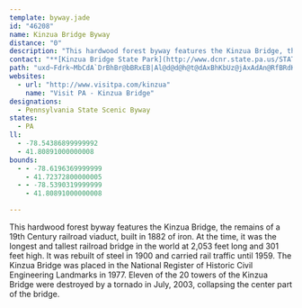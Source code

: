 ```yaml
---
template: byway.jade
id: "46208"
name: Kinzua Bridge Byway
distance: "0"
description: "This hardwood forest byway features the Kinzua Bridge, the remains of an 19th Century railroad bridge."
contact: "**[Kinzua Bridge State Park](http://www.dcnr.state.pa.us/STATEPARKS/PARKS/kinzuabridge.aspx)** \r\n814-965-2646  "
path: "uxd~Fdrk~MbCdA`DrBhBr@bBRxEB|Al@d@d@h@t@dAxBhKbUz@jAxAdAn@RfBRdK_BlEYx@DnC`@`HjB~@LlBAbBShAk@nAy@j@m@tMcTnAwA`BmAz@_@lDkApCiArBuAhF}E|CeBlDs@|CCj`@bDhCEvB}@tAuAl@mAtEeLhAuBbAkAvA{@t@QxB?xMfDbB?nG_AvAAzA`@pAjAnDlI~@rApCzCn@rA^jBHfBMlBo@dEEnCX|BXr@~CfGrB~CfArAlE`Ct@p@x@tAh@|BDfB?n@o@vF?lB^xCh@zAtAvAr@Z|@P|K`AbDp@fBrAbBjDPz@hBpTElCeBdLIdABhDf@|Dv@fDh@zCH~AJlFNzAh@hChD~LxOxc@n@bA|AlA|Bd@d@TrHrJhBrCvOhZj@xAT~AH`Ah@fR\\`DTz@j@dBtWfm@fI`NhQp[rIlI~@tAv@dBbClIp@rAvD`Fx@rA^`AxQi@vBE^FlDxDvGfIhB~AxDnKLPj@N"
websites: 
  - url: "http://www.visitpa.com/kinzua"
    name: "Visit PA - Kinzua Bridge"
designations: 
  - Pennsylvania State Scenic Byway
states: 
  - PA
ll: 
  - -78.54386899999992
  - 41.80891000000008
bounds: 
  - - -78.6196369999999
    - 41.72372800000005
  - - -78.5390319999999
    - 41.80891000000008

---
```


<p>This hardwood forest byway features the Kinzua Bridge, the remains of a 19th Century railroad viaduct, built in 1882 of iron. At the time, it was the longest and tallest railroad bridge in the world at 2,053 feet long and 301 feet high. It was rebuilt of steel in 1900 and carried rail traffic until 1959. The Kinzua Bridge was placed in the National Register of Historic Civil Engineering Landmarks in 1977. Eleven of the 20 towers of the Kinzua Bridge were destroyed by a tornado in July, 2003, collapsing the center part of the bridge.</p>
